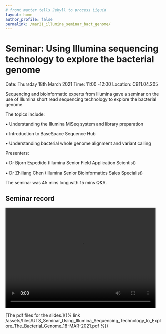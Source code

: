 ```yaml
---
# front matter tells Jekyll to process Liquid
layout: home
author_profile: false
permalink: /mar21_illumina_seminar_bact_genome/
---
```

<h1> Seminar: Using Illumina sequencing technology to explore the bacterial genome </h1>

Date: Thursday 18th March 2021
Time: 11:00 -12:00
Location: CB11.04.205

Sequencing and bioinformatic experts from Illumina gave a seminar on the use of Illumina short read sequencing technology to explore the bacterial genome.

The topics include:

•	Understanding the Illumina MiSeq system and library preparation

•	Introduction to BaseSpace Sequence Hub

•	Understanding bacterial whole genome alignment and variant calling

Presenters:

•	Dr Bjorn Espedido (Illumina Senior Field Application Scientist)

•	Dr Zhiliang Chen (Illumina Senior Bioinformatics Sales Specialist)

The seminar was 45 mins long with 15 mins Q&A.

<h2> Seminar record </h2>

<video width="480" height="320" controls="controls">
  <source src="/assets/img/mar21_seminar_video_1920x1080.mp4" type="video/mp4">
</video>

[The pdf files for the slides.]({% link /assets/files/UTS_Seminar_Using_Illumina_Sequencing_Technology_to_Explore_The_Bacterial_Genome_18-MAR-2021.pdf %})
